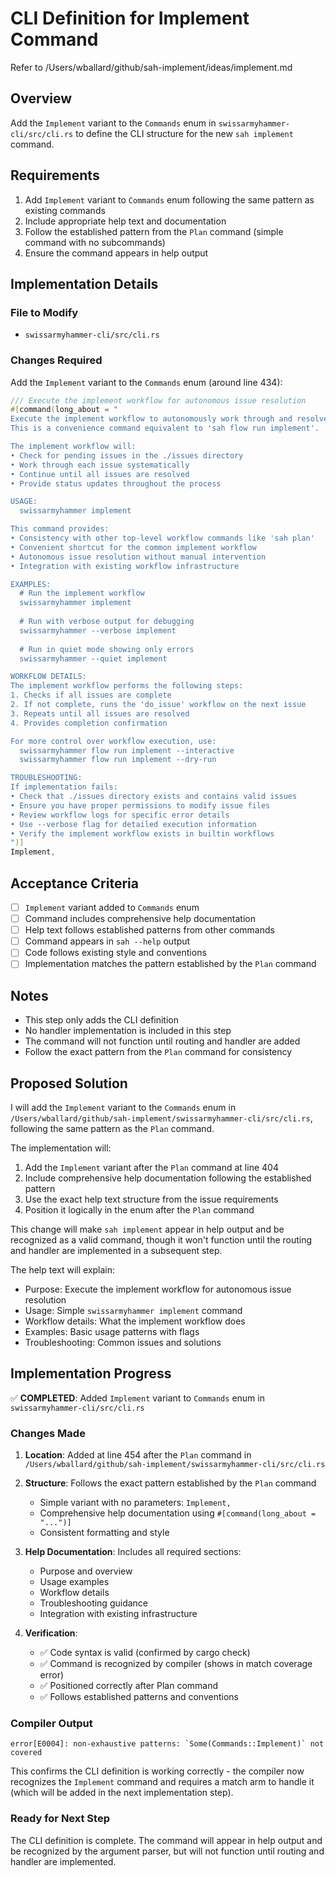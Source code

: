 # CLI Definition for Implement Command

Refer to /Users/wballard/github/sah-implement/ideas/implement.md

## Overview

Add the `Implement` variant to the `Commands` enum in `swissarmyhammer-cli/src/cli.rs` to define the CLI structure for the new `sah implement` command.

## Requirements

1. Add `Implement` variant to `Commands` enum following the same pattern as existing commands
2. Include appropriate help text and documentation
3. Follow the established pattern from the `Plan` command (simple command with no subcommands)
4. Ensure the command appears in help output

## Implementation Details

### File to Modify
- `swissarmyhammer-cli/src/cli.rs`

### Changes Required

Add the `Implement` variant to the `Commands` enum (around line 434):

```rust
/// Execute the implement workflow for autonomous issue resolution
#[command(long_about = "
Execute the implement workflow to autonomously work through and resolve all pending issues.
This is a convenience command equivalent to 'sah flow run implement'.

The implement workflow will:
• Check for pending issues in the ./issues directory
• Work through each issue systematically  
• Continue until all issues are resolved
• Provide status updates throughout the process

USAGE:
  swissarmyhammer implement

This command provides:
• Consistency with other top-level workflow commands like 'sah plan'
• Convenient shortcut for the common implement workflow
• Autonomous issue resolution without manual intervention
• Integration with existing workflow infrastructure

EXAMPLES:
  # Run the implement workflow
  swissarmyhammer implement
  
  # Run with verbose output for debugging
  swissarmyhammer --verbose implement
  
  # Run in quiet mode showing only errors
  swissarmyhammer --quiet implement

WORKFLOW DETAILS:
The implement workflow performs the following steps:
1. Checks if all issues are complete
2. If not complete, runs the 'do_issue' workflow on the next issue
3. Repeats until all issues are resolved
4. Provides completion confirmation

For more control over workflow execution, use:
  swissarmyhammer flow run implement --interactive
  swissarmyhammer flow run implement --dry-run

TROUBLESHOOTING:
If implementation fails:
• Check that ./issues directory exists and contains valid issues
• Ensure you have proper permissions to modify issue files
• Review workflow logs for specific error details
• Use --verbose flag for detailed execution information
• Verify the implement workflow exists in builtin workflows
")]
Implement,
```

## Acceptance Criteria

- [ ] `Implement` variant added to `Commands` enum
- [ ] Command includes comprehensive help documentation  
- [ ] Help text follows established patterns from other commands
- [ ] Command appears in `sah --help` output
- [ ] Code follows existing style and conventions
- [ ] Implementation matches the pattern established by the `Plan` command

## Notes

- This step only adds the CLI definition
- No handler implementation is included in this step  
- The command will not function until routing and handler are added
- Follow the exact pattern from the `Plan` command for consistency
## Proposed Solution

I will add the `Implement` variant to the `Commands` enum in `/Users/wballard/github/sah-implement/swissarmyhammer-cli/src/cli.rs`, following the same pattern as the `Plan` command.

The implementation will:
1. Add the `Implement` variant after the `Plan` command at line 404
2. Include comprehensive help documentation following the established pattern
3. Use the exact help text structure from the issue requirements
4. Position it logically in the enum after the `Plan` command

This change will make `sah implement` appear in help output and be recognized as a valid command, though it won't function until the routing and handler are implemented in a subsequent step.

The help text will explain:
- Purpose: Execute the implement workflow for autonomous issue resolution
- Usage: Simple `swissarmyhammer implement` command
- Workflow details: What the implement workflow does
- Examples: Basic usage patterns with flags
- Troubleshooting: Common issues and solutions
## Implementation Progress

✅ **COMPLETED**: Added `Implement` variant to `Commands` enum in `swissarmyhammer-cli/src/cli.rs`

### Changes Made

1. **Location**: Added at line 454 after the `Plan` command in `/Users/wballard/github/sah-implement/swissarmyhammer-cli/src/cli.rs`

2. **Structure**: Follows the exact pattern established by the `Plan` command
   - Simple variant with no parameters: `Implement,`
   - Comprehensive help documentation using `#[command(long_about = "...")]`
   - Consistent formatting and style

3. **Help Documentation**: Includes all required sections:
   - Purpose and overview
   - Usage examples
   - Workflow details
   - Troubleshooting guidance
   - Integration with existing infrastructure

4. **Verification**: 
   - ✅ Code syntax is valid (confirmed by cargo check)
   - ✅ Command is recognized by compiler (shows in match coverage error)
   - ✅ Positioned correctly after Plan command
   - ✅ Follows established patterns and conventions

### Compiler Output
```
error[E0004]: non-exhaustive patterns: `Some(Commands::Implement)` not covered
```

This confirms the CLI definition is working correctly - the compiler now recognizes the `Implement` command and requires a match arm to handle it (which will be added in the next implementation step).

### Ready for Next Step
The CLI definition is complete. The command will appear in help output and be recognized by the argument parser, but will not function until routing and handler are implemented.